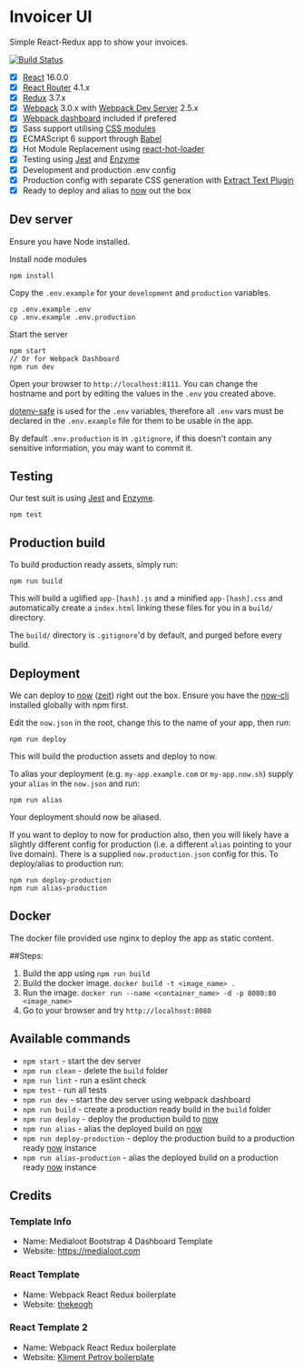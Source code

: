 # Invoicer UI
Simple React-Redux app to show your invoices.

[![Build Status](https://travis-ci.org/caelwinner/invoicer-ui.svg?branch=master)](https://travis-ci.org/caelwinner/invoicer-ui)

- [x] [React](https://facebook.github.io/react/) 16.0.0
- [x] [React Router](https://reacttraining.com/react-router/) 4.1.x
- [x] [Redux](http://redux.js.org/) 3.7.x
- [x] [Webpack](https://webpack.github.io/) 3.0.x with [Webpack Dev Server](https://webpack.github.io/docs/webpack-dev-server.html) 2.5.x
- [x] [Webpack dashboard](https://github.com/FormidableLabs/webpack-dashboard) included if prefered
- [x] Sass support utilising [CSS modules](https://css-modules.github.io/webpack-demo/)
- [x] ECMAScript 6 support through [Babel](https://babeljs.io/)
- [x] Hot Module Replacement using [react-hot-loader](https://github.com/gaearon/react-hot-loader)
- [x] Testing using [Jest](https://facebook.github.io/jest) and [Enzyme](https://github.com/airbnb/enzyme)
- [x] Development and production .env config
- [x] Production config with separate CSS generation with [Extract Text Plugin](https://github.com/webpack-contrib/extract-text-webpack-plugin)
- [x] Ready to deploy and alias to [now](https://github.com/zeit/now-cli) out the box

## Dev server

Ensure you have Node installed.

Install node modules

	npm install

Copy the `.env.example` for your `development` and `production` variables.

	cp .env.example .env
	cp .env.example .env.production

Start the server

	npm start
	// Or for Webpack Dashboard
	npm run dev

Open your browser to `http://localhost:8111`. You can change the hostname and port by editing the values in the `.env` you created above.

[dotenv-safe](https://www.npmjs.com/package/dotenv-safe) is used for the `.env` variables, therefore all `.env` vars must be declared in the `.env.example` file for them to be usable in the app.

By default `.env.production` is in `.gitignore`, if this doesn't contain any sensitive information, you may want to commit it.

## Testing

Our test suit is using [Jest](https://facebook.github.io/jest) and [Enzyme](https://github.com/airbnb/enzyme).

	npm test

## Production build

To build production ready assets, simply run:

	npm run build

This will build a uglified `app-[hash].js` and a minified `app-[hash].css` and automatically create a `index.html` linking these files for you in a `build/` directory.

The `build/` directory is `.gitignore`'d by default, and purged before every build.

## Deployment

We can deploy to [now](https://github.com/zeit/now-cli) ([zeit](https://zeit.co/)) right out the box. Ensure you have the [now-cli](https://www.npmjs.com/package/now) installed globally with npm first.

Edit the `now.json` in the root, change this to the name of your app, then run:

	npm run deploy

This will build the production assets and deploy to now.

To alias your deployment (e.g. `my-app.example.com` or `my-app.now.sh`) supply your `alias` in the `now.json` and run:

	npm run alias

Your deployment should now be aliased.

If you want to deploy to now for production also, then you will likely have a slightly different config for production (i.e. a different `alias` pointing to your live domain). There is a supplied `now.production.json` config for this. To deploy/alias to production run:

	npm run deploy-production
	npm run alias-production

## Docker

The docker file provided use nginx to deploy the app as static content.

##Steps:
1. Build the app using
`npm run build`
2. Build the docker image.
`docker build -t <image_name> .`
3. Run the image.
`docker run --name <container_name> -d -p 8080:80 <image_name>`
4. Go to your browser and try `http://localhost:8080`

## Available commands

- `npm start` - start the dev server
- `npm run clean` - delete the `build` folder
- `npm run lint` - run a eslint check
- `npm test` - run all tests
- `npm run dev` - start the dev server using webpack dashboard
- `npm run build` - create a production ready build in the `build` folder
- `npm run deploy` - deploy the production build to [now](https://github.com/zeit/now-cli)
- `npm run alias` - alias the deployed build on [now](https://github.com/zeit/now-cli)
- `npm run deploy-production` - deploy the production build to a production ready [now](https://github.com/zeit/now-cli) instance
- `npm run alias-production` - alias the deployed build on a production ready [now](https://github.com/zeit/now-cli) instance

## Credits
### Template Info
* Name: 		Medialoot Bootstrap 4 Dashboard Template
* Website: 	https://medialoot.com

### React Template
* Name: Webpack React Redux boilerplate
* Website: [thekeogh](https://github.com/thekeogh/webpack-react-redux)

### React Template 2
* Name: Webpack React Redux boilerplate
* Website: [Kliment Petrov boilerplate](https://github.com/KleoPetroff/react-webpack-boilerplate)
